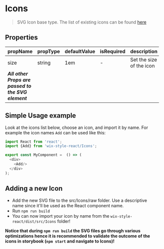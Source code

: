 # Icons

> SVG Icon base type. The list of existing icons can be found [here](https://wix-wix-style-react.surge.sh/?selectedKind=6.%20Common&selectedStory=6.5%20Icons&full=0&down=0&left=1&panelRight=0) 

## Properties

| propName | propType | defaultValue | isRequired | description |
|----------|----------|--------------|------------|-------------|
| size | string | 1em | - | Set the size of the icon |
| ***All other Props are passed to the SVG element*** | | | | |

## Simple Usage example
Look at the icons list below, choose an icon, and import it by name. For example the icon names `Add` can be used like this:
```js
import React from 'react';
import {Add} from 'wix-style-react/Icons';

export const MyComponent =  () => (
  <div>
    <Add/>
  </div>
);
```

## Adding a new Icon

* Add the new SVG file to the src/Icons/raw folder. Use a descriptive name since it'll be used as the React component name.
* Run `npm run build`
* You can now import your icon by name from the `wix-style-react/dist/src/Icons` folder!

**Notice that during `npm run build` the SVG files go through various optimizations hence it is recommended to validate the outcome of the icons in storybook (`npm start` and navigate to Icons)!** 
